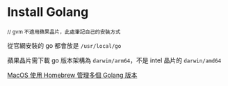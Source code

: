 # Install Golang

<small>// gvm 不適用蘋果晶片，此處筆記自己的安裝方式</small>

從官網安裝的 go 都會放是 `/usr/local/go`

蘋果晶片需下載 go 版本架構為 `darwim/arm64`，不是 intel 晶片的 `darwin/amd64`

[MacOS 使用 Homebrew 管理多個 Golang 版本](https://blog.justin0u0.com/MacOS-%E4%BD%BF%E7%94%A8-Homebrew-%E7%AE%A1%E7%90%86%E5%A4%9A%E5%80%8B-Golang-%E7%89%88%E6%9C%AC/)